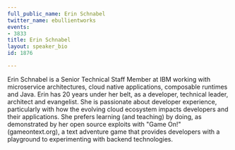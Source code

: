 ```yaml
---
full_public_name: Erin Schnabel
twitter_name: ebullientworks
events:
- 3833
title: Erin Schnabel
layout: speaker_bio
id: 1876

---
```

Erin Schnabel is a Senior Technical Staff Member at IBM working with microservice architectures, cloud native applications, composable runtimes and Java. Erin has 20 years under her belt, as a developer, technical leader, architect and evangelist. She is passionate about developer experience, particularly with how the evolving cloud ecosystem impacts developers and their applications. She prefers learning (and teaching) by doing, as demonstrated by her open source exploits with "Game On!" (gameontext.org), a text adventure game that provides developers with a playground to experimenting with backend technologies.